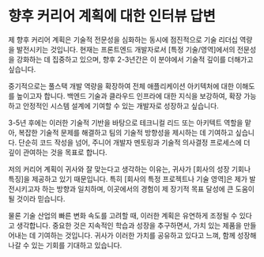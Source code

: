# 향후 커리어 계획에 대한 인터뷰 답변

제 향후 커리어 계획은 기술적 전문성을 심화하는 동시에 점진적으로 기술 리더십 역량을 발전시키는 것입니다. 현재는 프론트엔드 개발자로서 [특정 기술/영역]에서의 전문성을 강화하는 데 집중하고 있으며, 향후 2-3년간은 이 분야에서 기술적 깊이를 더해가고 싶습니다.

중기적으로는 풀스택 개발 역량을 확장하여 전체 애플리케이션 아키텍처에 대한 이해도를 높이고자 합니다. 백엔드 기술과 클라우드 인프라에 대한 지식을 보강하여, 확장 가능하고 안정적인 시스템 설계에 기여할 수 있는 개발자로 성장하고 싶습니다.

3-5년 후에는 이러한 기술적 기반을 바탕으로 테크니컬 리드 또는 아키텍트 역할을 맡아, 복잡한 기술적 문제를 해결하고 팀의 기술적 방향성을 제시하는 데 기여하고 싶습니다. 단순히 코드 작성을 넘어, 주니어 개발자 멘토링과 기술적 의사결정 프로세스에 더 깊이 관여하는 것을 목표로 합니다.

저의 커리어 계획이 귀사와 잘 맞는다고 생각하는 이유는, 귀사가 [회사의 성장 기회나 특징]을 제공하고 있기 때문입니다. 특히 [회사의 특정 프로젝트나 기술 영역]은 제가 발전시키고자 하는 방향과 일치하며, 이곳에서의 경험이 제 장기적 목표 달성에 큰 도움이 될 것이라 믿습니다.

물론 기술 산업의 빠른 변화 속도를 고려할 때, 이러한 계획은 유연하게 조정될 수 있다고 생각합니다. 중요한 것은 지속적인 학습과 성장을 추구하면서, 가치 있는 제품을 만들어내는 데 기여하는 것입니다. 귀사가 이러한 가치를 공유하고 있다고 느껴, 함께 성장해 나갈 수 있는 기회를 기대하고 있습니다.